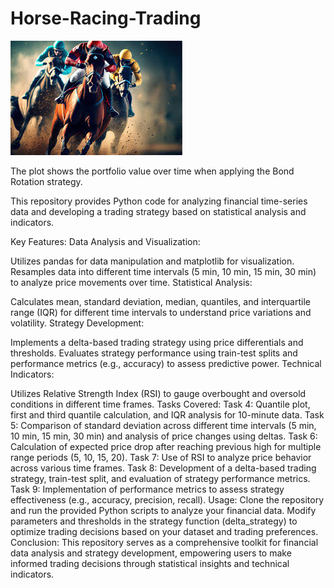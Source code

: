 # Horse-Racing-Trading
![Horse Racing](Horse%20Racing/Horse%20Racing.jpg)

The plot shows the portfolio value over time when applying the Bond Rotation strategy.

This repository provides Python code for analyzing financial time-series data and developing a trading strategy based on statistical analysis and indicators.

Key Features:
Data Analysis and Visualization:

Utilizes pandas for data manipulation and matplotlib for visualization.
Resamples data into different time intervals (5 min, 10 min, 15 min, 30 min) to analyze price movements over time.
Statistical Analysis:

Calculates mean, standard deviation, median, quantiles, and interquartile range (IQR) for different time intervals to understand price variations and volatility.
Strategy Development:

Implements a delta-based trading strategy using price differentials and thresholds.
Evaluates strategy performance using train-test splits and performance metrics (e.g., accuracy) to assess predictive power.
Technical Indicators:

Utilizes Relative Strength Index (RSI) to gauge overbought and oversold conditions in different time frames.
Tasks Covered:
Task 4: Quantile plot, first and third quantile calculation, and IQR analysis for 10-minute data.
Task 5: Comparison of standard deviation across different time intervals (5 min, 10 min, 15 min, 30 min) and analysis of price changes using deltas.
Task 6: Calculation of expected price drop after reaching previous high for multiple range periods (5, 10, 15, 20).
Task 7: Use of RSI to analyze price behavior across various time frames.
Task 8: Development of a delta-based trading strategy, train-test split, and evaluation of strategy performance metrics.
Task 9: Implementation of performance metrics to assess strategy effectiveness (e.g., accuracy, precision, recall).
Usage:
Clone the repository and run the provided Python scripts to analyze your financial data.
Modify parameters and thresholds in the strategy function (delta_strategy) to optimize trading decisions based on your dataset and trading preferences.
Conclusion:
This repository serves as a comprehensive toolkit for financial data analysis and strategy development, empowering users to make informed trading decisions through statistical insights and technical indicators.
